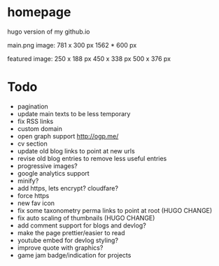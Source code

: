 # homepage
hugo version of my github.io

main.png image:
781 x 300 px
1562 * 600 px

featured image:
250 x 188 px
450 x 338 px
500 x 376 px

# Todo
 * pagination
 * update main texts to be less temporary
 * fix RSS links
 * custom domain
 * open graph support http://ogp.me/
 * cv section
 * update old blog links to point at new urls
 * revise old blog entries to remove less useful entries
 * progressive images?
 * google analytics support
 * minify?
 * add https, lets encrypt? cloudfare?
 * force https
 * new fav icon
 * fix some taxonometry perma links to point at root (HUGO CHANGE)
 * fix auto scaling of thumbnails (HUGO CHANGE)
 * add comment support for blogs and devlog?
 * make the page prettier/easier to read
 * youtube embed for devlog styling?
 * improve quote with graphics?
 * game jam badge/indication for projects
